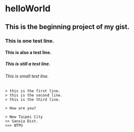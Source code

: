 # helloWorld
## This is the beginning project of my gist.
### This is one test line.
#### This is also a test line.
##### This is still a test line.
###### This is small test line.
``` This is a big block test.
> this is the first line.
> this is the second line.
> this is the third line.

> How are you?

> New Taipei City
>> Sanxia Dist.
>>> NTPU
